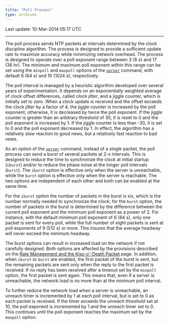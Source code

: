 ```yaml
---
title: "Poll Process"
type: archives
---
```


Last update: 10-Mar-2014 05:17 UTC

* * *

The poll process sends NTP packets at intervals determined by the clock discipline algorithm. The process is designed to provide a sufficient update rate to maximize accuracy while minimizing network overhead. The process is designed to operate over a poll exponent range between 3 (8 s) and 17 (36 hr). The minimum and maximum poll exponent within this range can be set using the <code>minpoll</code> and <code>maxpoll</code> options of the [<code>server</code>](/documentation/4.2.8-series/confopt/#server-command-options) command, with default 6 (64 s) and 10 (1024 s), respectively.

The poll interval is managed by a heuristic algorithm developed over several years of experimentation. It depends on an exponentially weighted average of clock offset differences, called _clock jitter_, and a jiggle counter, which is initially set to zero. When a clock update is received and the offset exceeds the clock jitter by a factor of 4, the jiggle counter is increased by the poll exponent; otherwise, it is decreased by twice the poll exponent. If the jiggle counter is greater than an arbitrary threshold of 30, it is reset to 0 and the poll exponent is increased by 1. If the jiggle counter is less than -30, it is set to 0 and the poll exponent decreased by 1. In effect, the algorithm has a relatively slow reaction to good news, but a relatively fast reaction to bad news.

As an option of the [<code>server</code>](/documentation/4.2.8-series/confopt/#server-command-options) command, instead of a single packet, the poll process can send a burst of several packets at 2-s intervals. This is designed to reduce the time to synchronize the clock at initial startup (<code>iburst</code>) and/or to reduce the phase noise at the longer poll intervals (<code>burst</code>). The <code>iburst</code> option is effective only when the server is unreachable, while the <code>burst</code> option is effective only when the server is reachable. The two options are independent of each other and both can be enabled at the same time.

For the <code>iburst</code> option the number of packets in the burst is six, which is the number normally needed to synchronize the clock; for the <code>burst</code> option, the number of packets in the burst is determined by the difference between the current poll exponent and the minimum poll exponent as a power of 2. For instance, with the default minimum poll exponent of 6 (64 s), only one packet is sent for every poll, while the full number of eight packets is sent at poll exponents of 9 (512 s) or more. This insures that the average headway will never exceed the minimum headway.

The burst options can result in increased load on the network if not carefully designed. Both options are affected by the provisions described on the [Rate Management and the Kiss-o'-Death Packet](/documentation/4.2.8-series/rate/) page. In addition, when <code>iburst</code> or <code>burst</code> are enabled, the first packet of the burst is sent, but the remaining packets are sent only when the reply to the first packet is received. If no reply has been received after a timeout set by the <code>minpoll</code> option, the first packet is sent again. This means that, even if a server is unreachable, the network load is no more than at the minimum poll interval.

To further reduce the network load when a server is unreachable, an unreach timer is incremented by 1 at each poll interval, but is set to 0 as each packet is received. If the timer exceeds the _unreach threshold_ set at 10, the poll exponent is incremented by 1 and the unreach timer set to 0. This continues until the poll exponent reaches the maximum set by the <code>maxpoll</code> option.